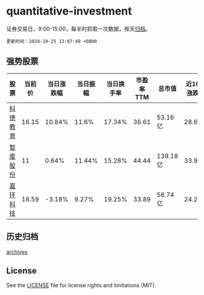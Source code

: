 # quantitative-investment

证券交易日，9:00-15:00，每半时抓取一次数据，按天[归档](archives)。

`更新时间：2024-10-25 13:07:49 +0800`

## 强势股票

|股票|当前价|当日涨跌幅|当日振幅|当日换手率|市盈率TTM|总市值|近10日涨跌幅|
|----|----|----|----|----|----|----|----|
|[科德教育](https://xueqiu.com/S/SZ300192)|16.15|10.84%|11.6%|17.34%|36.61|53.16亿|28.69%|
|[智度股份](https://xueqiu.com/S/SZ000676)|11|0.64%|11.44%|15.28%|44.44|139.18亿|33.98%|
|[嘉环科技](https://xueqiu.com/S/SH603206)|18.59|-3.18%|9.27%|19.25%|33.89|56.74亿|24.26%|

## 历史归档

[archives](archives)

## License

See the [LICENSE](LICENSE) file for license rights and limitations (MIT).
